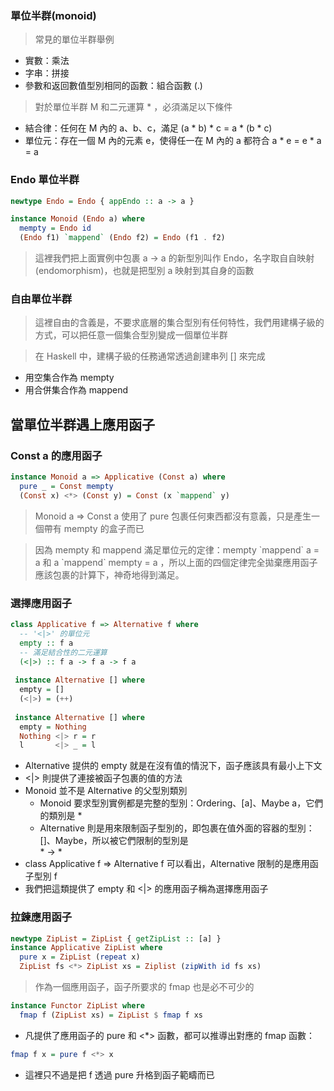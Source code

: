 ### 單位半群(monoid)
> 常見的單位半群舉例
- 實數：乘法
- 字串：拼接
- 參數和返回數值型別相同的函數：組合函數 (.)
> 對於單位半群 M 和二元運算 * ，必須滿足以下條件
- 結合律：任何在 M 內的 a、b、c，滿足 (a * b) * c = a * (b * c)
- 單位元：存在一個 M 內的元素 e，使得任一在 M 內的 a 都符合 a * e = e * a = a

### Endo 單位半群
```haskell
newtype Endo = Endo { appEndo :: a -> a }

instance Monoid (Endo a) where
  mempty = Endo id
  (Endo f1) `mappend` (Endo f2) = Endo (f1 . f2)
```
> 這裡我們把上面實例中包裹 a -> a 的新型別叫作 Endo，名字取自自映射 (endomorphism)，也就是把型別 a 映射到其自身的函數

### 自由單位半群
> 這裡自由的含義是，不要求底層的集合型別有任何特性，我們用建構子級的方式，可以把任意一個集合型別變成一個單位半群 <br>

> 在 Haskell 中，建構子級的任務通常透過創建串列 [] 來完成
- 用空集合作為 mempty 
- 用合併集合作為 mappend

## 當單位半群遇上應用函子
### Const a 的應用函子
```haskell
instance Monoid a => Applicative (Const a) where
  pure _ = Const mempty
  (Const x) <*> (Const y) = Const (x `mappend` y)
```
> Monoid a => Const a 使用了 pure 包裹任何東西都沒有意義，只是產生一個帶有 mempty 的盒子而已 <br>

> 因為 mempty 和 mappend 滿足單位元的定律：mempty \`mappend\` a = a 和 a \`mappend\` mempty = a ，所以上面的四個定律完全拋棄應用函子應該包裹的計算下，神奇地得到滿足。

### 選擇應用函子
```haskell
class Applicative f => Alternative f where
  -- '<|>' 的單位元
  empty :: f a
  -- 滿足結合性的二元運算
  (<|>) :: f a -> f a -> f a
  
 instance Alternative [] where
  empty = []
  (<|>) = (++)
  
 instance Alternative [] where
  empty = Nothing
  Nothing <|> r = r
  l       <|> _ = l
```
* Alternative 提供的 empty 就是在沒有值的情況下，函子應該具有最小上下文
* <|> 則提供了連接被函子包裹的值的方法
* Monoid 並不是 Alternative 的父型別類別
  * Monoid 要求型別實例都是完整的型別：Ordering、[a]、Maybe a，它們的類別是 *
  * Alternative 則是用來限制函子型別的，即包裹在值外面的容器的型別：[]、Maybe，所以被它們限制的型別是 <br> * -> *
* class Applicative f => Alternative f 可以看出，Alternative 限制的是應用函子型別 f
* 我們把這類提供了 empty 和 <|> 的應用函子稱為選擇應用函子
### 拉鍊應用函子
```haskell
newtype ZipList = ZipList { getZipList :: [a] }
instance Applicative ZipList where
  pure x = ZipList (repeat x)
  ZipList fs <*> ZipList xs = Ziplist (zipWith id fs xs)
```

> 作為一個應用函子，函子所要求的 fmap 也是必不可少的
```haskell
instance Functor ZipList where
  fmap f (ZipList xs) = ZipList $ fmap f xs
```
* 凡提供了應用函子的 pure 和 <*> 函數，都可以推導出對應的 fmap 函數：
```haskell
fmap f x = pure f <*> x
```
* 這裡只不過是把 f 透過 pure 升格到函子範疇而已
